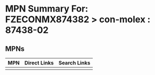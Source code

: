 



# MPN Summary For: FZECONMX874382 > con-molex : 87438-02

## MPNs
  

|MPN|Direct Links|Search Links|
| :--- | :--- | :--- |
||||
